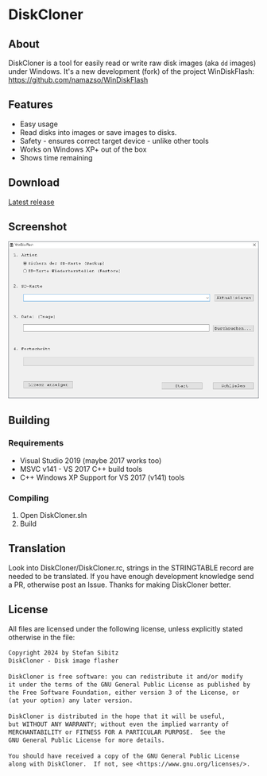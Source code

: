 # DiskCloner

## About

DiskCloner is a tool for easily read or write raw disk images (aka `dd` images) under Windows.
It's a new development (fork) of the project WinDiskFlash:
https://github.com/namazso/WinDiskFlash

## Features

* Easy usage
* Read disks into images or save images to disks.
* Safety - ensures correct target device - unlike other tools
* Works on Windows XP+ out of the box
* Shows time remaining 

## Download

[Latest release](https://github.com/ssibitz/DiskCloner/releases/latest/download/DiskCloner.exe)

## Screenshot

![Screenshot](resources/screenshot.png)

## Building

### Requirements

* Visual Studio 2019 (maybe 2017 works too)
* MSVC v141 - VS 2017 C++ build tools
* C++ Windows XP Support for VS 2017 (v141) tools


### Compiling

1. Open DiskCloner.sln
2. Build

## Translation

Look into DiskCloner/DiskCloner.rc, strings in the STRINGTABLE record are needed to be translated. 
If you have enough development knowledge send a PR, otherwise post an Issue. Thanks for making DiskCloner better.

## License

All files are licensed under the following license, unless explicitly stated otherwise in the file:

	Copyright 2024 by Stefan Sibitz
	DiskCloner - Disk image flasher
	
	DiskCloner is free software: you can redistribute it and/or modify
	it under the terms of the GNU General Public License as published by
	the Free Software Foundation, either version 3 of the License, or
	(at your option) any later version.
	
	DiskCloner is distributed in the hope that it will be useful,
	but WITHOUT ANY WARRANTY; without even the implied warranty of
	MERCHANTABILITY or FITNESS FOR A PARTICULAR PURPOSE.  See the
	GNU General Public License for more details.
	
	You should have received a copy of the GNU General Public License
	along with DiskCloner.  If not, see <https://www.gnu.org/licenses/>.
